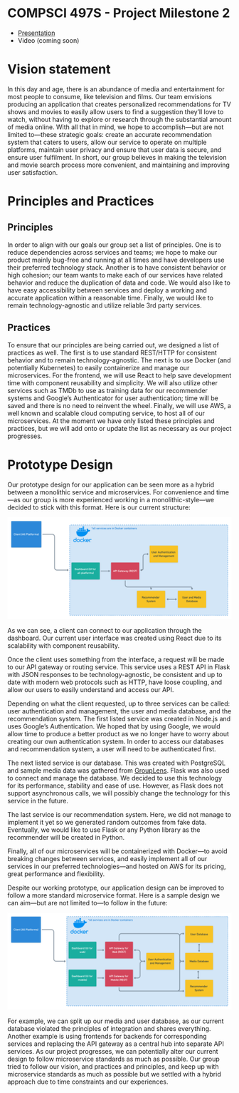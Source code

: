 # COMPSCI 497S - Project Milestone 2

- [Presentation](https://docs.google.com/presentation/d/1GpGxDRRR-Ufw7Wyfkvmu4vbhY2Jz-_5Uxgl0CVPAJ-o/edit?usp=sharing)
- Video (coming soon)

# Vision statement

In this day and age, there is an abundance of media and entertainment for most people to consume, like television and films. Our team envisions producing an application that creates personalized recommendations for TV shows and movies to easily allow users to find a suggestion they’ll love to watch, without having to explore or research through the substantial amount of media online. With all that in mind, we hope to accomplish—but are not limited to—these strategic goals: create an accurate recommendation system that caters to users, allow our service to operate on multiple platforms, maintain user privacy and ensure that user data is secure, and ensure user fulfilment. In short, our group believes in making the television and movie search process more convenient, and maintaining and improving user satisfaction.  

# Principles and Practices

## Principles

In order to align with our goals our group set a list of principles. One is to reduce dependencies across services and teams; we hope to make our product mainly bug-free and running at all times and have developers use their preferred technology stack. Another is to have consistent behavior or high cohesion; our team wants to make each of our services have related behavior and reduce the duplication of data and code. We would also like to have easy accessibility between services and deploy a working and accurate application within a reasonable time. Finally, we would like to remain technology-agnostic and utilize reliable 3rd party services.

## Practices

To ensure that our principles are being carried out, we designed a list of practices as well. The first is to use standard REST/HTTP for consistent behavior and to remain technology-agnostic. The next is to use Docker (and potentially Kubernetes) to easily containerize and manage our microservices. For the frontend, we will use React to help save development time with component reusability and simplicity. We will also utilize other services such as TMDb to use as training data for our recommender systems and Google’s Authenticator for user authentication; time will be saved and there is no need to reinvent the wheel. Finally, we will use AWS, a well known and scalable cloud computing service, to host all of our microservices. At the moment we have only listed these principles and practices, but we will add onto or update the list as necessary as our project progresses.

# Prototype Design

Our prototype design for our application can be seen more as a hybrid between a monolithic service and microservices. For convenience and time—as our group is more experienced working in a monolithic-style—we decided to stick with this format. Here is our current structure:

![current](images/p2-current-prototype.png)

As we can see, a client can connect to our application through the dashboard. Our current user interface was created using React due to its scalability with component reusability. 

Once the client uses something from the interface, a request will be made to our API gateway or routing service. This service uses a REST API in Flask with JSON responses to be technology-agnostic, be consistent and up to date with modern web protocols such as HTTP, have loose coupling, and allow our users to easily understand and access our API. 

Depending on what the client requested, up to three services can be called: user authentication and management, the user and media database, and the recommendation system. The first listed service was created in Node.js and uses Google’s Authentication. We hoped that by using Google, we would allow time to produce a better product as we no longer have to worry about creating our own authentication system. In order to access our databases and recommendation system, a user will need to be authenticated first. 

The next listed service is our database. This was created with PostgreSQL and sample media data was gathered from [GroupLens](https://grouplens.org/datasets/movielens/). Flask was also used to connect and manage the database. We decided to use this technology for its performance, stability and ease of use. However, as Flask does not support asynchronous calls, we will possibly change the technology for this service in the future. 

The last service is our recommendation system. Here, we did not manage to implement it yet so we generated random outcomes from fake data. Eventually, we would like to use Flask or any Python library as the recommender will be created in Python. 

Finally, all of our microservices will be containerized with Docker—to avoid breaking changes between services, and easily implement all of our services in our preferred technologies—and hosted on AWS for its pricing, great performance and flexibility. 

Despite our working prototype, our application design can be improved to follow a more standard microservice format. Here is a sample design we can aim—but are not limited to—to follow in the future:

![future](images/p2-potential-prototype.png)

For example, we can split up our media and user database, as our current database violated the principles of integration and shares everything. Another example is using frontends for backends for corresponding services and replacing the API gateway as a central hub into separate API services. As our project progresses, we can potentially alter our current design to follow microservice standards as much as possible. Our group tried to follow our vision, and practices and principles, and keep up with microservice standards as much as possible but we settled with a hybrid approach due to time constraints and our experiences. 